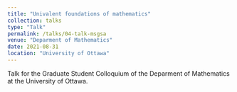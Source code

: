 ```yaml
---
title: "Univalent foundations of mathematics"
collection: talks
type: "Talk"
permalink: /talks/04-talk-msgsa
venue: "Deparment of Mathematics"
date: 2021-08-31
location: "University of Ottawa"
---
```


Talk for the Graduate Student Colloquium of the Deparment of Mathematics at the University of Ottawa.
